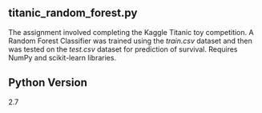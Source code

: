 titanic_random_forest.py 
------------------------
The assignment involved completing the Kaggle Titanic toy competition. A Random Forest Classifier was trained using the *train.csv* dataset and then was tested on the *test.csv* dataset for prediction of survival.  Requires NumPy and scikit-learn libraries.

Python Version 
--------------
2.7